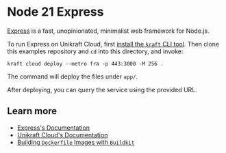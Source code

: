 # Node 21 Express

[Express](https://expressjs.com/) is a fast, unopinionated, minimalist web framework for Node.js.

To run Express on Unikraft Cloud, first [install the `kraft` CLI tool](https://unikraft.org/docs/cli).
Then clone this examples repository and `cd` into this directory, and invoke:

```console
kraft cloud deploy --metro fra -p 443:3000 -M 256 .
```

The command will deploy the files under `app/`.

After deploying, you can query the service using the provided URL.

## Learn more

- [Express's Documentation](https://expressjs.com/en/5x/api.html)
- [Unikraft Cloud's Documentation](https://unikraft.cloud/docs/)
- [Building `Dockerfile` Images with `Buildkit`](https://unikraft.org/guides/building-dockerfile-images-with-buildkit)
